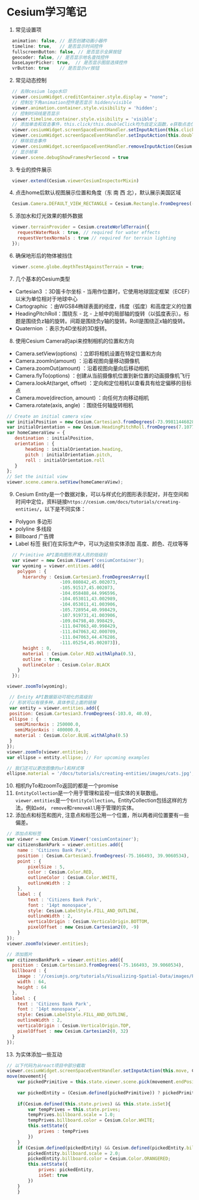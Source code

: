 # Cesium学习笔记


1. 常见设置项
```javascript
  animation: false, // 是否创建动画小器件
  timeline: true,   // 是否显示时间控件
  fullscreenButton: false, // 是否显示全屏按钮
  geocoder: false, // 是否显示地名查找控件
  baseLayerPicker: true,  // 是否显示图层选择控件
  vrButton: true    // 是否显示vr按钮
```
2. 常见动态控制
```javascript
  // 去除cesium logo水印
  viewer.cesiumWidget.creditContainer.style.display = "none";
  // 控制左下角animation控件是否显示 hidden/visible
  viewer.animation.container.style.visibility = 'hidden';
  // 控制时间线是否显示
  viewer.timeline.container.style.visibility = 'visible';
  // 添加单击和双击事件，this.click/this.doubleClick均为自定义函数，e获取点击位置
  viewer.cesiumWidget.screenSpaceEventHandler.setInputAction(this.click, Cesium.ScreenSpaceEventType.LEFT_CLICK)
  viewer.cesiumWidget.screenSpaceEventHandler.setInputAction(this.doubleClick, Cesium.ScreenSpaceEventType.LEFT_DOUBLE_CLICK)
  // 移除双击事件
  viewer.cesiumWidget.screenSpaceEventHandler.removeInputAction(Cesium.ScreenSpaceEventType.LEFT_DOUBLE_CLICK)
  // 显示帧率
  viewer.scene.debugShowFramesPerSecond = true
```
3. 专业的控件展示
```javascript
  viewer.extend(Cesium.viewerCesiumInspectorMixin)
 ```

4. 点击home后默认视图展示位置和角度（东 南 西 北），默认展示美国区域
```javascript
  Cesium.Camera.DEFAULT_VIEW_RECTANGLE = Cesium.Rectangle.fromDegrees(-200, -200, 0, 0)
```
5. 添加水和灯光效果的额外数据
```javascript
  viewer.terrainProvider = Cesium.createWorldTerrain({
    requestWaterMask : true, // required for water effects
    requestVertexNormals : true // required for terrain lighting
  });
```
6. 确保地形后的物体被挡住
```javascript
  viewer.scene.globe.depthTestAgainstTerrain = true;
```
7. 几个基本的Cesium类型
 - Cartesian3 ：3D笛卡尔坐标 - 当用作位置时，它使用地球固定框架（ECEF）以米为单位相对于地球中心
 - Cartographic ：由WGS84椭球表面的经度，纬度（弧度）和高度定义的位置
 - HeadingPitchRoll：围绕东 - 北 - 上帧中的局部轴的旋转（以弧度表示）。标题是围绕负z轴的旋转。间距是围绕负y轴的旋转。Roll是围绕正x轴的旋转。
 - Quaternion ：表示为4D坐标的3D旋转。

8. 使用Cesium Camera的api来控制相机的位置和方向
 - Camera.setView(options) ：立即将相机设置在特定位置和方向
 - Camera.zoomIn(amount) ：沿着视图向量移动摄像机
 - Camera.zoomOut(amount) ：沿着视图向量向后移动相机
 - Camera.flyTo(options) ：创建从当前摄像机位置到新位置的动画摄像机飞行
 - Camera.lookAt(target, offset) ：定向和定位相机以查看具有给定偏移的目标点
 - Camera.move(direction, amount) ：向任何方向移动相机
 - Camera.rotate(axis, angle) ：围绕任何轴旋转相机
 ```javascript
 // Create an initial camera view
var initialPosition = new Cesium.Cartesian3.fromDegrees(-73.998114468289017509, 40.674512895646692812, 2631.082799425431);
var initialOrientation = new Cesium.HeadingPitchRoll.fromDegrees(7.1077496389876024807, -31.987223091598949054, 0.025883251314954971306);
var homeCameraView = {
    destination : initialPosition,
    orientation : {
        heading : initialOrientation.heading,
        pitch : initialOrientation.pitch,
        roll : initialOrientation.roll
    }
};
// Set the initial view
viewer.scene.camera.setView(homeCameraView);
 ```
9. Cesium Entity是一个数据对象，可以与样式化的图形表示配对，并在空间和时间中定位，资料链接`https://cesium.com/docs/tutorials/creating-entities/`，以下是不同实体：
  - Polygon 多边形
  - polyline 多线段
  - Billboard 广告牌
  - Label 标签
  我们在实际生产中，可以为这些实体添加 高度、颜色、花纹等等
  ```javascript
    // Primitive API面向图形开发人员的低级别
    var viewer = new Cesium.Viewer('cesiumContainer');
    var wyoming = viewer.entities.add({
      polygon : {
        hierarchy : Cesium.Cartesian3.fromDegreesArray([
                      -109.080842,45.002073,
                      -105.91517,45.002073,
                      -104.058488,44.996596,
                      -104.053011,43.002989,
                      -104.053011,41.003906,
                      -105.728954,40.998429,
                      -107.919731,41.003906,
                      -109.04798,40.998429,
                      -111.047063,40.998429,
                      -111.047063,42.000709,
                      -111.047063,44.476286,
                      -111.05254,45.002073]),
        height : 0,
        material : Cesium.Color.RED.withAlpha(0.5),
        outline : true,
        outlineColor : Cesium.Color.BLACK
      }
    });

viewer.zoomTo(wyoming);
  ```
 ``` javascript
  // Entity API数据驱动可视化的高级别
  // 形状可以有很多种，具体参见上面的链接
  var entity = viewer.entities.add({
  position: Cesium.Cartesian3.fromDegrees(-103.0, 40.0),
  ellipse : {
    semiMinorAxis : 250000.0,
    semiMajorAxis : 400000.0,
    material : Cesium.Color.BLUE.withAlpha(0.5)
  }
});
viewer.zoomTo(viewer.entities);
var ellipse = entity.ellipse; // For upcoming examples

// 我们还可以更改图像的url和样式等
ellipse.material = '/docs/tutorials/creating-entities/images/cats.jpg';
 ```
10. 相机flyTo和zoomTo返回的都是一个promise
11. `EntityCollection`是一个用于管理和监视一组实体的关联数组。`viewer.entities`是一个`EntityCollection`。EntityCollection包括这样的方法，例如`add`， `remove`和`removeAll`用于管理的实体。
12. 添加点和标签和图片, 注意点和标签公用一个位置，所以两者间位置要有一些偏差。
```javascript
// 添加点和标签
var viewer = new Cesium.Viewer('cesiumContainer');
var citizensBankPark = viewer.entities.add({
    name : 'Citizens Bank Park',
    position : Cesium.Cartesian3.fromDegrees(-75.166493, 39.9060534),
    point : {
        pixelSize : 5,
        color : Cesium.Color.RED,
        outlineColor : Cesium.Color.WHITE,
        outlineWidth : 2
    },
    label : {
        text : 'Citizens Bank Park',
        font : '14pt monospace',
        style: Cesium.LabelStyle.FILL_AND_OUTLINE,
        outlineWidth : 2,
        verticalOrigin : Cesium.VerticalOrigin.BOTTOM,
        pixelOffset : new Cesium.Cartesian2(0, -9)
    }
});
viewer.zoomTo(viewer.entities);

// 添加图片
var citizensBankPark = viewer.entities.add({
  position : Cesium.Cartesian3.fromDegrees(-75.166493, 39.9060534),
  billboard : {
    image : '//cesiumjs.org/tutorials/Visualizing-Spatial-Data/images/Philadelphia_Phillies.png',
    width : 64,
    height : 64
  },
  label : {
    text : 'Citizens Bank Park',
    font : '14pt monospace',
    style: Cesium.LabelStyle.FILL_AND_OUTLINE,
    outlineWidth : 2,
    verticalOrigin : Cesium.VerticalOrigin.TOP,
    pixelOffset : new Cesium.Cartesian2(0, 32)
  }
});
```
13. 为实体添加一些互动
```javascript
// 以下代码为从react项目中部分截取
viewer.cesiumWidget.screenSpaceEventHandler.setInputAction(this.move, Cesium.ScreenSpaceEventType.MOUSE_MOVE);
move(movement){
    var pickedPrimitive = this.state.viewer.scene.pick(movement.endPosition);
 
    var pickedEntity = (Cesium.defined(pickedPrimitive)) ? pickedPrimitive.id : undefined;
   
    if(Cesium.defined(this.state.prives) && this.state.isSet){
        var tempPrives = this.state.prives;
        tempPrives.billboard.scale = 1.0;
        tempPrives.billboard.color = Cesium.Color.WHITE;
        this.setState({
            prives : tempPrives
        })
    }
    if (Cesium.defined(pickedEntity) && Cesium.defined(pickedEntity.billboard)) {
        pickedEntity.billboard.scale = 2.0;
        pickedEntity.billboard.color = Cesium.Color.ORANGERED;
        this.setState({
            prives: pickedEntity,
            isSet: true
        })
    }
    }
```
